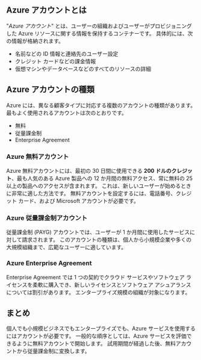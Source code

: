 ## <a name="what-is-an-azure-account"></a>Azure アカウントとは

"_Azure アカウント_" とは、ユーザーの組織およびユーザーがプロビジョニングした Azure リソースに関する情報を保持するコンテナーです。 具体的には、次の情報が格納されます。

- 名前などの ID 情報と連絡先のユーザー設定
- クレジット カードなどの課金情報
- 仮想マシンやデータベースなどのすべてのリソースの詳細

## <a name="azure-account-types"></a>Azure アカウントの種類

Azure には、異なる顧客タイプに対応する複数のアカウントの種類があります。 最もよく使用されるアカウントは次のとおりです。

- 無料
- 従量課金制
- Enterprise Agreement

### <a name="azure-free-account"></a>Azure 無料アカウント

Azure 無料アカウントには、最初の 30 日間に使用できる **200 ドルのクレジット**、最も人気のある Azure 製品への 12 か月間の無料アクセス、常に無料の 25 以上の製品へのアクセスが含まれます。 これは、新しいユーザーが始めるときに非常に適した方法です。 無料アカウントを設定するには、電話番号、クレジット カード、および Microsoft アカウントが必要です。

### <a name="azure-pay-as-you-go-account"></a>Azure 従量課金制アカウント

従量課金制 (PAYG) アカウントでは、ユーザーが 1 か月間に使用したサービスに対して請求されます。 このアカウントの種類は、個人から小規模企業や多くの大規模組織まで、広範なユーザーに適しています。

### <a name="azure-enterprise-agreement"></a>Azure Enterprise Agreement

Enterprise Agreement では 1 つの契約でクラウド サービスやソフトウェア ライセンスを柔軟に購入でき、新しいライセンスとソフトウェア アシュアランスについては割引があります。 エンタープライズ規模の組織が対象になります。

## <a name="summary"></a>まとめ

個人でも小規模ビジネスでもエンタープライズでも、Azure サービスを使用するにはアカウントが必要です。 一般的な順序としては、Azure サービスを評価できるように無料アカウントで開始します。 試用期間が経過した後、無料アカウントから従量課金制に変換します。
